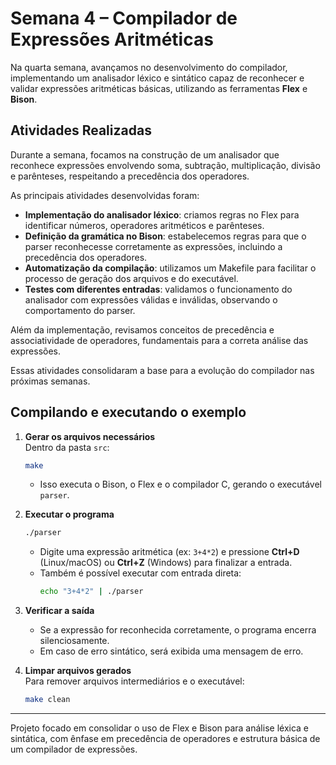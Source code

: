 # Semana 4 – Compilador de Expressões Aritméticas

Na quarta semana, avançamos no desenvolvimento do compilador, implementando um analisador léxico e sintático capaz de reconhecer e validar expressões aritméticas básicas, utilizando as ferramentas **Flex** e **Bison**.

## Atividades Realizadas

Durante a semana, focamos na construção de um analisador que reconhece expressões envolvendo soma, subtração, multiplicação, divisão e parênteses, respeitando a precedência dos operadores.

As principais atividades desenvolvidas foram:

- **Implementação do analisador léxico**: criamos regras no Flex para identificar números, operadores aritméticos e parênteses.
- **Definição da gramática no Bison**: estabelecemos regras para que o parser reconhecesse corretamente as expressões, incluindo a precedência dos operadores.
- **Automatização da compilação**: utilizamos um Makefile para facilitar o processo de geração dos arquivos e do executável.
- **Testes com diferentes entradas**: validamos o funcionamento do analisador com expressões válidas e inválidas, observando o comportamento do parser.

Além da implementação, revisamos conceitos de precedência e associatividade de operadores, fundamentais para a correta análise das expressões.

Essas atividades consolidaram a base para a evolução do compilador nas próximas semanas.

## Compilando e executando o exemplo

1. **Gerar os arquivos necessários**  
   Dentro da pasta `src`:
   ```bash
   make
   ```
   - Isso executa o Bison, o Flex e o compilador C, gerando o executável `parser`.

2. **Executar o programa**  
   ```bash
   ./parser
   ```
   - Digite uma expressão aritmética (ex: `3+4*2`) e pressione **Ctrl+D** (Linux/macOS) ou **Ctrl+Z** (Windows) para finalizar a entrada.
   - Também é possível executar com entrada direta:
     ```bash
     echo "3+4*2" | ./parser
     ```

3. **Verificar a saída**  
   - Se a expressão for reconhecida corretamente, o programa encerra silenciosamente.
   - Em caso de erro sintático, será exibida uma mensagem de erro.

4. **Limpar arquivos gerados**  
   Para remover arquivos intermediários e o executável:
   ```bash
   make clean
   ```

---

Projeto focado em consolidar o uso de Flex e Bison para análise léxica e sintática, com ênfase em precedência de operadores e estrutura básica de um compilador de expressões. 
